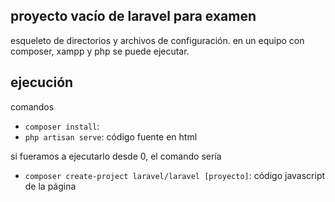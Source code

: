 ## proyecto vacío de laravel para examen 

esqueleto de directorios y archivos de configuración. en un equipo con composer, xampp y php se puede ejecutar.

## ejecución

comandos

- `composer install`: 
- `php artisan serve`: código fuente en html

si fueramos a ejecutarlo desde 0, el comando sería
- `composer create-project laravel/laravel [proyecto]`: código javascript de la página


